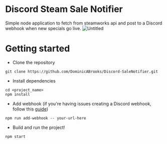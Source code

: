 # Discord Steam Sale Notifier
Simple node application to fetch from steamworks api and post to a Discord webhook when new specials go live.
![Untitled](https://user-images.githubusercontent.com/51772450/209007740-594c6448-e763-4e58-b60d-cfa26d6917d8.png)

# Getting started
- Clone the repository
```
git clone https://github.com/DominicABrooks/Discord-SaleNotifier.git
```
- Install dependencies
```
cd <project_name>
npm install
```
- Add webhook (if you're having issues creating a Discord webhook, follow this [guide](https://support.discord.com/hc/en-us/articles/360045093012-Server-Integrations-Page))
```
npm run add-webhook -- your-url-here
```
- Build and run the project!
```
npm start
```
